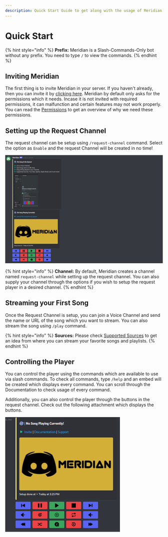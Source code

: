 ```yaml
---
description: Quick Start Guide to get along with the usage of Meridian.
---
```


# Quick Start

{% hint style="info" %}
**Prefix:** Meridian is a Slash-Commands-Only bot without any prefix. You need to type `/` to view the commands.
{% endhint %}

## Inviting Meridian

The first thing is to invite Meridian in your server. If you haven't already, then you can invite it by [clicking here](https://discord.com/api/oauth2/authorize?client\_id=933686221727731794\&permissions=274881342737\&scope=bot%20applications.commands). Meridian by default only asks for the permissions which it needs. Incase it is not invited with required permissions, it can malfunction and certain features may not work properly. You can read the [Permissions](faq/permissions.md) to get an overview of why we need these permissions.

## Setting up the Request Channel

The request channel can be setup using `/request-channel` command. Select the option as `Enable` and the request Channel will be created in no time!

![](<.gitbook/assets/image (1).png>)

{% hint style="info" %}
**Channel:** By default, Meridian creates a channel named `request-channel` while setting up the request channel. You can also supply your channel through the options if you wish to setup the request player in a desired channel.
{% endhint %}

## Streaming your First Song &#x20;

Once the Request Channel is setup, you can join a Voice Channel and send the name or URL of the song which you want to stream. You can also stream the song using `/play` command.&#x20;

{% hint style="info" %}
**Sources:** Please check [Supported Sources](faq/music/supported-sources.md) to get an idea from where you can stream your favorite songs and playlists.
{% endhint %}

## Controlling the Player&#x20;

You can control the player using the commands which are available to use via slash commands. To check all commands, type `/help` and an embed will be created which displays every command. You can scroll through the Documentation to check usage of every command.

Additionally, you can also control the player through the buttons in the request channel. Check out the following attachment which displays the buttons.

![](.gitbook/assets/image.png)
